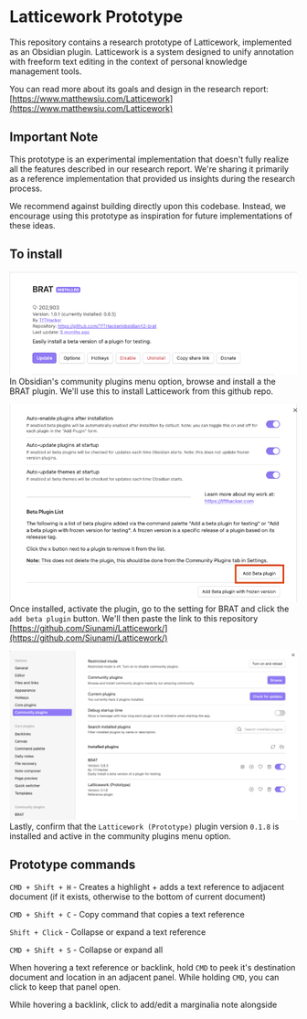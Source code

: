 # Latticework Prototype

This repository contains a research prototype of Latticework, implemented as an Obsidian plugin. Latticework is a system designed to unify annotation with freeform text editing in the context of personal knowledge management tools.

You can read more about its goals and design in the research report: [https://www.matthewsiu.com/Latticework](https://www.matthewsiu.com/Latticework)

## Important Note

This prototype is an experimental implementation that doesn't fully realize all the features described in our research report. We're sharing it primarily as a reference implementation that provided us insights during the research process.

We recommend against building directly upon this codebase. Instead, we encourage using this prototype as inspiration for future implementations of these ideas.

## To install

![](Brat.png)
In Obsidian's community plugins menu option, browse and install a the BRAT plugin. We'll use this to install Latticework from this github repo.

![](AddPlugin.png)
Once installed, activate the plugin, go to the setting for BRAT and click the `add beta plugin` button. We'll then paste the link to this repository [https://github.com/Siunami/Latticework/](https://github.com/Siunami/Latticework/)

![](CommunityPlugins.png)
Lastly, confirm that the `Latticework (Prototype)` plugin version `0.1.8` is installed and active in the community plugins menu option.

## Prototype commands

`CMD + Shift + H` - Creates a highlight + adds a text reference to adjacent document (if it exists, otherwise to the bottom of current document)

`CMD + Shift + C` - Copy command that copies a text reference

`Shift + Click` - Collapse or expand a text reference

`CMD + Shift + S` - Collapse or expand all

When hovering a text reference or backlink, hold `CMD` to peek it's destination document and location in an adjacent panel. While holding `CMD`, you can click to keep that panel open.

While hovering a backlink, click to add/edit a marginalia note alongside
